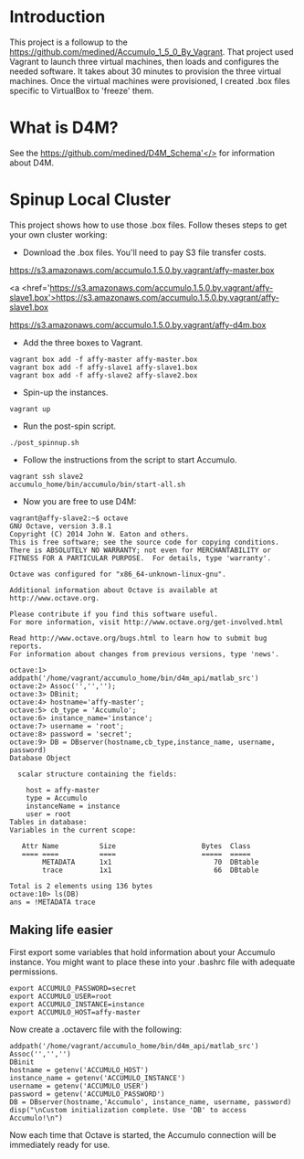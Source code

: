 # Introduction

This project is a followup to the https://github.com/medined/Accumulo_1_5_0_By_Vagrant. That project used Vagrant to launch three virtual machines, then loads and configures the needed software. It takes about 30 minutes to provision the three virtual machines. Once the virtual machines were provisioned, I created .box files specific to VirtualBox to 'freeze' them.

# What is D4M?

See the <a target='_blank' href='D4M Home Page'>https://github.com/medined/D4M_Schema'</> for information about D4M.

# Spinup Local Cluster

This project shows how to use those .box files. Follow theses steps to get your own cluster working:

* Download the .box files. You'll need to pay S3 file transfer costs.

 <a href='https://s3.amazonaws.com/accumulo.1.5.0.by.vagrant/affy-master.box'>https://s3.amazonaws.com/accumulo.1.5.0.by.vagrant/affy-master.box</a>

 <a <href='https://s3.amazonaws.com/accumulo.1.5.0.by.vagrant/affy-slave1.box'>https://s3.amazonaws.com/accumulo.1.5.0.by.vagrant/affy-slave1.box</a>

 <a href='https://s3.amazonaws.com/accumulo.1.5.0.by.vagrant/affy-d4m.box'>https://s3.amazonaws.com/accumulo.1.5.0.by.vagrant/affy-d4m.box</a>

* Add the three boxes to Vagrant.

```
vagrant box add -f affy-master affy-master.box
vagrant box add -f affy-slave1 affy-slave1.box
vagrant box add -f affy-slave2 affy-slave2.box
```

* Spin-up the instances.

```
vagrant up
```

* Run the post-spin script.

```
./post_spinnup.sh
```

* Follow the instructions from the script to start Accumulo.

```
vagrant ssh slave2
accumulo_home/bin/accumulo/bin/start-all.sh
```

* Now you are free to use D4M:

```
vagrant@affy-slave2:~$ octave
GNU Octave, version 3.8.1
Copyright (C) 2014 John W. Eaton and others.
This is free software; see the source code for copying conditions.
There is ABSOLUTELY NO WARRANTY; not even for MERCHANTABILITY or
FITNESS FOR A PARTICULAR PURPOSE.  For details, type 'warranty'.

Octave was configured for "x86_64-unknown-linux-gnu".

Additional information about Octave is available at http://www.octave.org.

Please contribute if you find this software useful.
For more information, visit http://www.octave.org/get-involved.html

Read http://www.octave.org/bugs.html to learn how to submit bug reports.
For information about changes from previous versions, type 'news'.

octave:1> addpath('/home/vagrant/accumulo_home/bin/d4m_api/matlab_src')
octave:2> Assoc('','','');
octave:3> DBinit;
octave:4> hostname='affy-master';
octave:5> cb_type = 'Accumulo';
octave:6> instance_name='instance';
octave:7> username = 'root';
octave:8> password = 'secret';
octave:9> DB = DBserver(hostname,cb_type,instance_name, username, password)
Database Object

  scalar structure containing the fields:

    host = affy-master
    type = Accumulo
    instanceName = instance
    user = root
Tables in database:
Variables in the current scope:

   Attr Name          Size                     Bytes  Class
   ==== ====          ====                     =====  =====
        METADATA      1x1                         70  DBtable
        trace         1x1                         66  DBtable

Total is 2 elements using 136 bytes
octave:10> ls(DB)
ans = !METADATA trace
```

## Making life easier

First export some variables that hold information about your Accumulo instance. You might want to place these into your .bashrc file with adequate permissions.

```
export ACCUMULO_PASSWORD=secret
export ACCUMULO_USER=root
export ACCUMULO_INSTANCE=instance
export ACCUMULO_HOST=affy-master
```

Now create a .octaverc file with the following:

```
addpath('/home/vagrant/accumulo_home/bin/d4m_api/matlab_src')
Assoc('','','')
DBinit
hostname = getenv('ACCUMULO_HOST')
instance_name = getenv('ACCUMULO_INSTANCE')
username = getenv('ACCUMULO_USER')
password = getenv('ACCUMULO_PASSWORD')
DB = DBserver(hostname,'Accumulo', instance_name, username, password)
disp("\nCustom initialization complete. Use 'DB' to access Accumulo!\n")
```

Now each time that Octave is started, the Accumulo connection will be immediately ready for use.

